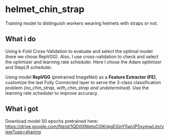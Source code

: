# helmet_chin_strap
Training model to distinguish workers wearing helmets with straps or not. 
## What i do
Using k-Fold Cross-Validation to evaluate and select the optimal model (here we chose RepVGG). Also, I use cross-validation to check and select the optimizer and learning rate scheduler. Here I chose the Adam optimizer and StepLR scheduler. 

Using model **RepVGG** (pretrained ImageNet) as a **Feature Extractor (FE)**, customize the last Fully Connected layer to serve the 3-class classification problem *(no_chin_strap, with_chin_strap and undetermined)*. Use the learning rate scheduler to improve accuracy.
## What i got



Download model 50 epochs pretrained here: https://drive.google.com/file/d/1QD00NIetpCGKnkgEGjnY5wUP5xymwLim/view?usp=sharing
